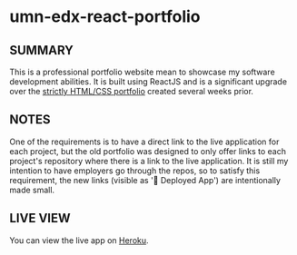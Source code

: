 # umn-edx-react-portfolio

## SUMMARY
This is a professional portfolio website mean to showcase my software development abilities.  It is built using ReactJS and is a significant upgrade over the [strictly HTML/CSS portfolio](https://github.com/thinkbui/umn-edx-professional-portfolio) created several weeks prior.

## NOTES
One of the requirements is to have a direct link to the live application for each project, but the old portfolio was designed to only offer links to each project's repository where there is a link to the live application.  It is still my intention to have employers go through the repos, so to satisfy this requirement, the new links (visible as '🚀 Deployed App') are intentionally made small.

## LIVE VIEW
You can view the live app on [Heroku](https://thinkbui.herokuapp.com/).
